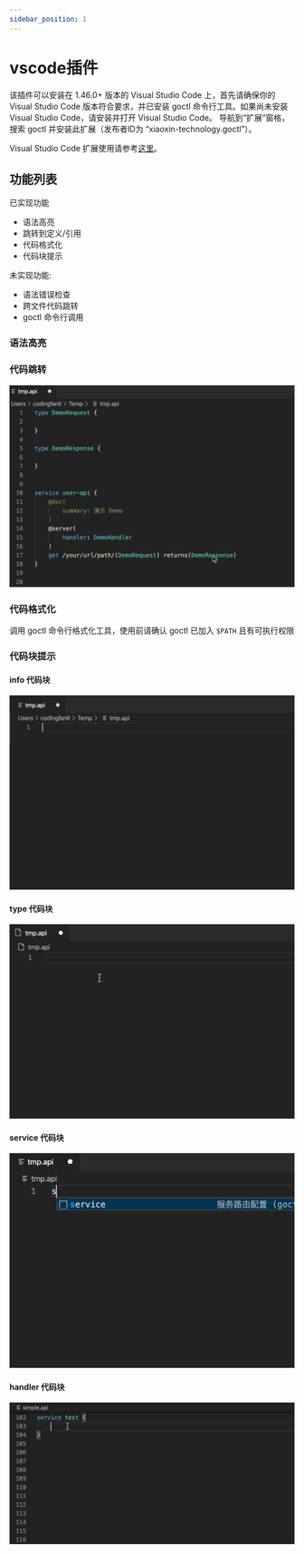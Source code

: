 ```yaml
---
sidebar_position: 1
---
```


# vscode插件

该插件可以安装在 1.46.0+ 版本的 Visual Studio Code 上，首先请确保你的 Visual Studio Code 版本符合要求，并已安装 goctl 命令行工具。如果尚未安装 Visual Studio Code，请安装并打开 Visual Studio Code。 导航到“扩展”窗格，搜索 goctl 并安装此扩展（发布者ID为 “xiaoxin-technology.goctl”）。

Visual Studio Code 扩展使用请参考[这里](https://code.visualstudio.com/docs/editor/extension-gallery)。

## 功能列表

已实现功能

* 语法高亮
* 跳转到定义/引用
* 代码格式化
* 代码块提示

未实现功能:

* 语法错误检查
* 跨文件代码跳转
* goctl 命令行调用

### 语法高亮

### 代码跳转

![jump](/images/go_zero/jump.gif)

### 代码格式化

调用 goctl 命令行格式化工具，使用前请确认 goctl 已加入 `$PATH` 且有可执行权限

### 代码块提示

#### info 代码块

![info](/images/go_zero/info.gif)

#### type 代码块

![type](/images/go_zero/type.gif)

#### service 代码块

![type](/images/go_zero/service.gif)

#### handler 代码块

![type](/images/go_zero/handler.gif)
